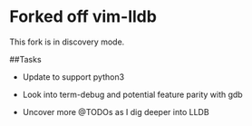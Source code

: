 # Forked off vim-lldb

This fork is in discovery mode.

##Tasks


* Update to support python3

* Look into term-debug and potential feature parity with gdb

* Uncover more @TODOs as I dig deeper into LLDB
